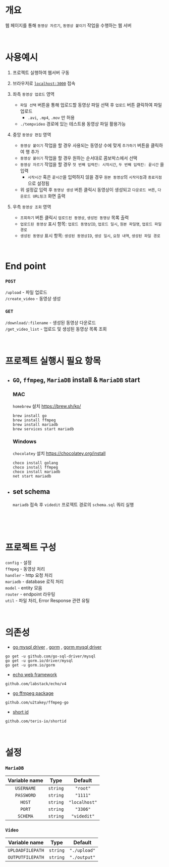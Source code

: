 # 개요

웹 페이지를 통해 `동영상 자르기`, `동영상 붙이기` 작업을 수행하는 웹 서버

<br>

# 사용예시

1. 프로젝트 실행하여 웹서버 구동
2. 브라우저로 [`localhost:3000`](http://localhost:3000) 접속
3. 좌측 `동영상 업로드` 영역

   -  `파일 선택` 버튼을 통해 업로드할 동영상 파일 선택 후 `업로드` 버튼 클릭하여 파일 업로드
      -  `.avi`, `.mp4`, `.mov` 만 허용
   -  `./tempvideo` 경로에 있는 테스트용 동영상 파일 활용가능

4. 중앙 `동영상 편집` 영역

   -  `동영상 붙이기` 작업을 할 경우 사용되는 동영상 수에 맞게 `추가하기` 버튼을 클릭하여 행 추가
   -  `동영상 붙이기` 작업을 할 경우 원하는 순서대로 콤보박스에서 선택
   -  `동영상 자르기` 작업을 할 경우 `첫 번째 입력칸: 시작시간`, `두 번째 입력칸: 끝시간` 을 입력
      -  `시작시간` 혹은 `끝시간`을 입력하지 않을 경우 `원본 동영상`의 `시작지점`과 `종료지점`으로 설정됨
   -  위 설정값 입력 후 `동영상 생성` 버튼 클릭시 동영상이 생성되고 `다운로드 버튼`, `다운로드 URL링크` 화면 출력

5. 우측 `동영상 조회` 영역

   -  `조회하기` 버튼 클릭시 `업로드된 동영상`, `생성된 동영상` 목록 출력
   -  `업로드된 동영상` 표시 항목: `업로드 동영상ID`, `업로드 일시`, `원본 파일명`, `업로드 파일 경로`
   -  `생성된 동영상` 표시 항목: `생성된 동영상ID`, `생성 일시`, `요청 내역`, `생성된 파일 경로`

<br>

# End point

### `POST`

`/upload` - 파일 업로드  
`/create_video` - 동영상 생성

### `GET`

`/download/:filename` - 생성된 동영상 다운로드  
`/get_video_list` - 업로드 및 생성된 동영상 목록 조회

<br>

# 프로젝트 실행시 필요 항목

-  ## `GO`, `ffmpeg`, `MariaDB` install & `MariaDB` start

   ### MAC

   `homebrew` 설치 https://brew.sh/ko/

   ```shell
   brew install go
   brew install ffmpeg
   brew install mariadb
   brew services start mariadb
   ```

   ### Windows

   `chocolatey` 설치 https://chocolatey.org/install

   ```shell
   choco install golang
   choco install ffmpeg
   choco install mariadb
   net start mariadb

   ```

-  ## set schema

   `mariadb` 접속 후 `videdit` 프로젝트 경로의 `schema.sql` 쿼리 실행
   <br><br><br>

<br>

# 프로젝트 구성

`config` - 설정  
`ffmpeg` - 동영상 처리  
`handler` - http 요청 처리  
`mariadb` - database 로직 처리  
`model` - entity 모음  
`router` - endpoint 라우팅  
`util` - 파일 처리, Error Response 관련 유틸

<br>

# 의존성

-  [go mysql driver](https://github.com/go-sql-driver/mysql) , [gorm](https://gorm.io/) , [gorm mysql driver](https://github.com/go-gorm/mysql)

```shell
go get -u github.com/go-sql-driver/mysql
go get -u gorm.io/driver/mysql
go get -u gorm.io/gorm
```

-  [echo web framework](https://github.com/labstack/echo)

```shell
github.com/labstack/echo/v4
```

-  [go ffmpeg package](https://github.com/u2takey/ffmpeg-go)

```shell
github.com/u2takey/ffmpeg-go
```

-  [short id](https://github.com/teris-io/shortid)

```shell
github.com/teris-io/shortid
```

<br>

# 설정

### `MariaDB`

| **Variable name** | **Type** |  **Default**  |
| :---------------: | :------: | :-----------: |
|    `USERNAME`     | `string` |   `"root"`    |
|    `PASSWORD`     | `string` |   `"1111"`    |
|      `HOST`       | `string` | `"localhost"` |
|      `PORT`       | `string` |   `"3306"`    |
|     `SCHEMA`      | `string` |  `"videdit"`  |

### `Video`

| **Variable name** | **Type** | **Default**  |
| :---------------: | :------: | :----------: |
| `UPLOADFILEPATH`  | `string` | `"./upload"` |
| `OUTPUTFILEPATH`  | `string` | `"./output"` |
